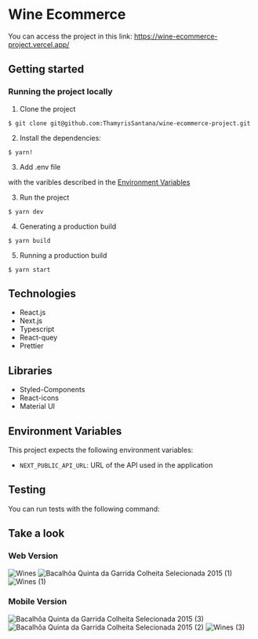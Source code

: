 # Wine Ecommerce

You can access the project in this link: https://wine-ecommerce-project.vercel.app/

## Getting started

### Running the project locally

1. Clone the project

```shell
$ git clone git@github.com:ThamyrisSantana/wine-ecommerce-project.git
```

2. Install the dependencies:

```shell
$ yarn!
```

3. Add .env file

with the varibles described in the [Environment Variables](#environment-variables)

3. Run the project

```shell
$ yarn dev
```

4. Generating a production build

```shell
$ yarn build
```

5. Running a production build

```shell
$ yarn start
```

## Technologies

- React.js
- Next.js
- Typescript
- React-quey
- Prettier

## Libraries

- Styled-Components
- React-icons
- Material UI

## Environment Variables

This project expects the following environment variables:

- `NEXT_PUBLIC_API_URL`: URL of the API used in the application

## Testing

You can run tests with the following command:

## Take a look

### Web Version

![Wines](https://user-images.githubusercontent.com/73114457/148316182-09e731f0-e193-4552-b27e-e87d31bde4dd.png)
![Bacalhôa Quinta da Garrida Colheita Selecionada 2015 (1)](https://user-images.githubusercontent.com/73114457/148316189-896ca94e-8406-44b2-9684-91ffd1ab2805.png)
![Wines (1)](https://user-images.githubusercontent.com/73114457/148316198-30133d2a-268d-4555-84b2-351464d2057b.png)

### Mobile Version

![Bacalhôa Quinta da Garrida Colheita Selecionada 2015 (3)](https://user-images.githubusercontent.com/73114457/148317158-464e47a5-1b43-45df-8668-36d16d74fda2.png)
![Bacalhôa Quinta da Garrida Colheita Selecionada 2015 (2)](https://user-images.githubusercontent.com/73114457/148317172-4f2cbb6d-2dbf-4418-bd17-e51c3c3130a2.png)
![Wines (3)](https://user-images.githubusercontent.com/73114457/148317183-fcd1e2d5-7119-4b85-942f-0845be1e32cc.png)
